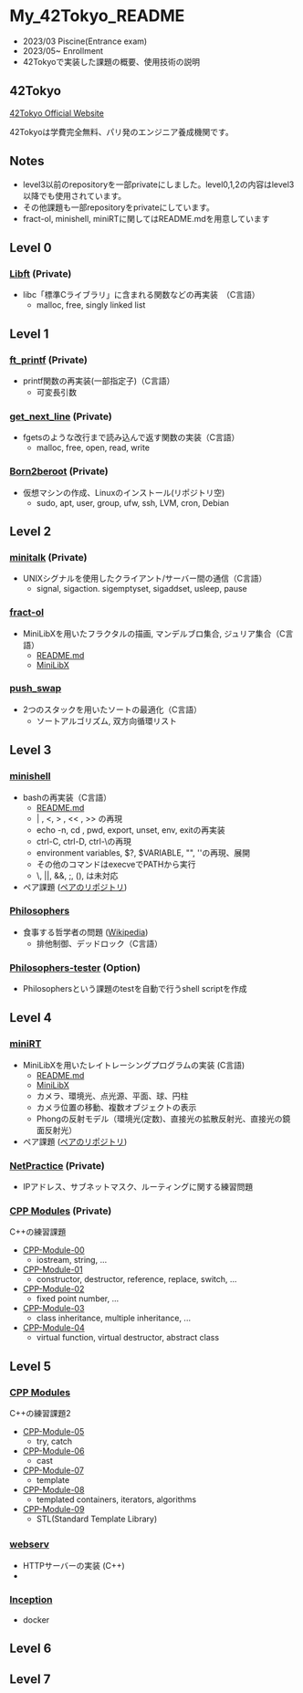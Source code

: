 # My_42Tokyo_README
- 2023/03 Piscine(Entrance exam)
- 2023/05\~ Enrollment
- 42Tokyoで実装した課題の概要、使用技術の説明

## 42Tokyo 
 [ 42Tokyo Official Website ](https://42tokyo.jp/) 
 
 42Tokyoは学費完全無料、パリ発のエンジニア養成機関です。

## Notes
- level3以前のrepositoryを一部privateにしました。level0,1,2の内容はlevel3以降でも使用されています。
- その他課題も一部repositoryをprivateにしています。
- fract-ol, minishell, miniRTに関してはREADME.mdを用意しています

## Level 0
### [Libft](https://github.com/ryhara/Libft) (Private)
- libc「標準Cライブラリ」に含まれる関数などの再実装　（C言語）
  - malloc, free, singly linked list

## Level 1
### [ft_printf](https://github.com/ryhara/ft_printf) (Private)
- printf関数の再実装(一部指定子)（C言語）
  - 可変長引数

### [get_next_line](https://github.com/ryhara/get_next_line) (Private)
- fgetsのような改行まで読み込んで返す関数の実装（C言語）
  - malloc, free, open, read, write

### [Born2beroot](https://github.com/ryhara/Born2beroot) (Private)
- 仮想マシンの作成、Linuxのインストール(リポジトリ空)
  - sudo, apt, user, group, ufw, ssh, LVM, cron, Debian

## Level 2
### [minitalk](https://github.com/ryhara/minitalk) (Private)
- UNIXシグナルを使用したクライアント/サーバー間の通信（C言語）
  - signal, sigaction. sigemptyset, sigaddset, usleep, pause
 
### [fract-ol](https://github.com/ryhara/fract-ol)
- MiniLibXを用いたフラクタルの描画, マンデルブロ集合, ジュリア集合（C言語）
  - [README.md](https://github.com/ryhara/fract-ol/blob/main/README.md)
  - [MiniLibX](https://harm-smits.github.io/42docs/libs/minilibx/getting_started.html) 

### [push_swap](https://github.com/ryhara/push_swap)
- 2つのスタックを用いたソートの最適化（C言語）
  - ソートアルゴリズム, 双方向循環リスト

## Level 3
### [minishell](https://github.com/ryhara/minishell)
- bashの再実装（C言語）
  - [README.md](https://github.com/ryhara/minishell/blob/main/README.md)
  - | , <, > , << , >> の再現
  -  echo -n, cd , pwd, export, unset, env, exitの再実装
  -  ctrl-C, ctrl-D, ctrl-\の再現
  -  environment variables, \$?, \$VARIABLE, "", ''の再現、展開
  -  その他のコマンドはexecveでPATHから実行
  -  \\, ||, &&, ;, (), は未対応
- ペア課題 ([ペアのリポジトリ](https://github.com/Mori062/minishell))

### [Philosophers](https://github.com/ryhara/Philosophers)
- 食事する哲学者の問題 ([Wikipedia](https://ja.wikipedia.org/wiki/%E9%A3%9F%E4%BA%8B%E3%81%99%E3%82%8B%E5%93%B2%E5%AD%A6%E8%80%85%E3%81%AE%E5%95%8F%E9%A1%8C))
  - 排他制御、デッドロック（C言語）

### [Philosophers-tester](https://github.com/ryhara/Philosophers-tester) (Option)
- Philosophersという課題のtestを自動で行うshell scriptを作成

## Level 4
### [miniRT](https://github.com/ryhara/miniRT) 
- MiniLibXを用いたレイトレーシングプログラムの実装 (C言語)
  - [README.md](https://github.com/ryhara/miniRT/blob/main/README.md)
  - [MiniLibX](https://harm-smits.github.io/42docs/libs/minilibx/getting_started.html)
  - カメラ、環境光、点光源、平面、球、円柱
  - カメラ位置の移動、複数オブジェクトの表示
  - Phongの反射モデル（環境光(定数)、直接光の拡散反射光、直接光の鏡面反射光）
- ペア課題 ([ペアのリポジトリ](https://github.com/YungTatyu/miniRT))  

### [NetPractice](https://github.com/ryhara/NetPractice) (Private)
- IPアドレス、サブネットマスク、ルーティングに関する練習問題

### [CPP Modules](https://github.com/ryhara/My_42Tokyo_README) (Private)
C++の練習課題
- [CPP-Module-00](https://github.com/ryhara/CPP-Module-00)
  - iostream, string, ...
- [CPP-Module-01](https://github.com/ryhara/CPP-Module-01)
  - constructor, destructor, reference, replace, switch, ...
- [CPP-Module-02](https://github.com/ryhara/CPP-Module-02)
  - fixed point number, ...
- [CPP-Module-03](https://github.com/ryhara/CPP-Module-03)
  - class inheritance, multiple inheritance, ...
- [CPP-Module-04](https://github.com/ryhara/CPP-Module-04)
  - virtual function, virtual destructor, abstract class

## Level 5
### [CPP Modules](https://github.com/ryhara/My_42Tokyo_README)
C++の練習課題2
- [CPP-Module-05](https://github.com/ryhara/CPP-Module-05)
  - try, catch
- [CPP-Module-06](https://github.com/ryhara/CPP-Module-06)
  - cast
- [CPP-Module-07](https://github.com/ryhara/CPP-Module-07)
  - template
- [CPP-Module-08](https://github.com/ryhara/CPP-Module-08)
  - templated containers, iterators, algorithms
- [CPP-Module-09](https://github.com/ryhara/CPP-Module-09)
  - STL(Standard Template Library)

### [webserv](https://github.com/ryhara/webserv)　
- HTTPサーバーの実装 (C++)
- 

### [Inception](https://github.com/ryhara/Inception)
- docker

## Level 6
## Level 7
